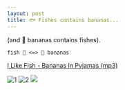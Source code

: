 ```yaml
---
layout: post
title: 🐟 Fishes contains bananas...
---
```


(and 🍌 bananas contains fishes).

```
fish 🐠 <=> 🍌 bananas
```

[I Like Fish - Bananas In Pyjamas (mp3)](https://s02vla.storage.yandex.net/get-mp3/054b9ba8c6a3208605cad5bf983e8d5a/00059350031a5022/rmusic/U2FsdGVkX1_Js8b2gU9pk_v35HWkCbxZ8O8624-aW6EqVvRl84trYY1uAZr6SQw9AbPZx3NHmvQAc3VWx28U6hvn-5Lxto1rJyIcR_ltNEg/f2390b8b66203f11678c22ea1e9b1ac4a4807cbec1d29fc78e683db455c61948?track-id=36057281&play=false)

![1](https://www.artdocentprogram.com/wp-content/uploads/2017/04/HikaruCho-Banana-Fish-1024x518.jpg)
![2](https://banner2.kisspng.com/20180217/hje/kisspng-banana-leaf-fish-banana-fish-5a88e40f3f4ae8.8215350315189207192593.jpg)
![](https://render.fineartamerica.com/images/rendered/default/poster/8/10/break/images-medium-5/a-perfect-day-for-bananafish-lionel-f-stevenson.jpg)
